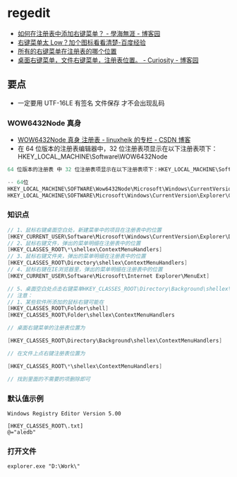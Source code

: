 # regedit

- [如何在注册表中添加右键菜单？ - 學海無涯 - 博客园](https://www.cnblogs.com/cheungxiongwei/p/7541447.html)
- [右键菜单太 Low？加个图标看看清楚-百度经验](https://jingyan.baidu.com/article/a681b0de532ed33b18434614.html)
- [所有的右键菜单在注册表的哪个位置](https://zhidao.baidu.com/question/578605284.html)
- [桌面右键菜单，文件右键菜单，注册表位置。 - Curiosity - 博客园](https://www.cnblogs.com/CuriosityWzk/archive/2012/03/15/2397950.html)

## 要点

- 一定要用 UTF-16LE 有签名 文件保存 才不会出现乱码

### WOW6432Node 真身

- [WOW6432Node 真身 注册表 - linuxheik 的专栏 - CSDN 博客](https://blog.csdn.net/linuxheik/article/details/81257757)
- 在 64 位版本的注册表编辑器中，32 位注册表项显示在以下注册表项下：HKEY_LOCAL_MACHINE\Software\WOW6432Node

```c#
64 位版本的注册表 中 32 位注册表项显示在以下注册表项下：HKEY_LOCAL_MACHINE\Software\WOW6432Node

-- 64位
HKEY_LOCAL_MACHINE\SOFTWARE\Wow6432Node\Microsoft\Windows\CurrentVersion\explorer\CommandStore\shell
HKEY_LOCAL_MACHINE\SOFTWARE\Microsoft\Windows\CurrentVersion\Explorer\CommandStore\shell\


```

### 知识点

```C#
// 1、鼠标右键桌面空白处，新建菜单中的项目在注册表中的位置
[HKEY_CURRENT_USER\Software\Microsoft\Windows\CurrentVersion\Explorer\Discardable\PostSetup\ShellNew]
// 2、鼠标右键文件，弹出的菜单明细在注册表中的位置
[HKEY_CLASSES_ROOT\*\shellex\ContextMenuHandlers]
// 3、鼠标右键文件夹，弹出的菜单明细在注册表中的位置
[HKEY_CLASSES_ROOT\Directory\shellex\ContextMenuHandlers]
// 4、鼠标右键在IE浏览器里，弹出的菜单明细在注册表中的位置
[HKEY_CURRENT_USER\Software\Microsoft\Internet Explorer\MenuExt]

// 5、桌面空白处点击右键菜单HKEY_CLASSES_ROOT\Directory\Background\shellex\ContextMenuHandlers
// 注意：
// 1、某些软件所添加的鼠标右键可能在
[HKEY_CLASSES_ROOT\Folder\shell]
[HKEY_CLASSES_ROOT\Folder\shellex\ContextMenuHandlers

// 桌面右键菜单的注册表位置为

[HKEY_CLASSES_ROOT\Directory\Background\shellex\ContextMenuHandlers]

// 在文件上点右键注册表位置为

[HKEY_CLASSES_ROOT\*\shellex\ContextMenuHandlers]

// 找到里面的不需要的项删除即可
```

### 默认值示例

```reg
Windows Registry Editor Version 5.00

[HKEY_CLASSES_ROOT\.txt]
@="aledb"
```

### 打开文件

```reg
explorer.exe "D:\Work\"
```
